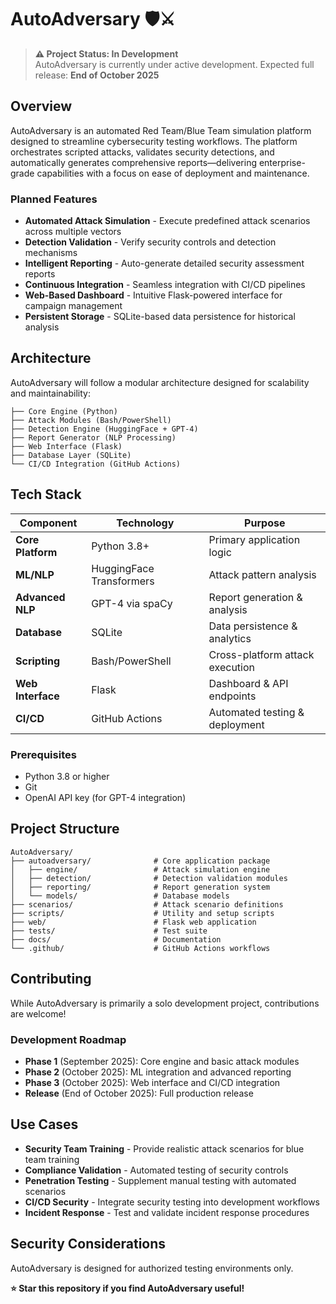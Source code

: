# AutoAdversary 🛡️⚔️

> **⚠️ Project Status: In Development**  
> AutoAdversary is currently under active development. Expected full release: **End of October 2025**

## Overview

AutoAdversary is an automated Red Team/Blue Team simulation platform designed to streamline cybersecurity testing workflows. The platform orchestrates scripted attacks, validates security detections, and automatically generates comprehensive reports—delivering enterprise-grade capabilities with a focus on ease of deployment and maintenance.

### Planned Features

-  **Automated Attack Simulation** - Execute predefined attack scenarios across multiple vectors
-  **Detection Validation** - Verify security controls and detection mechanisms
-  **Intelligent Reporting** - Auto-generate detailed security assessment reports
-  **Continuous Integration** - Seamless integration with CI/CD pipelines
-  **Web-Based Dashboard** - Intuitive Flask-powered interface for campaign management
-  **Persistent Storage** - SQLite-based data persistence for historical analysis

## Architecture

AutoAdversary will follow a modular architecture designed for scalability and maintainability:

```
├── Core Engine (Python)
├── Attack Modules (Bash/PowerShell)
├── Detection Engine (HuggingFace + GPT-4)
├── Report Generator (NLP Processing)
├── Web Interface (Flask)
├── Database Layer (SQLite)
└── CI/CD Integration (GitHub Actions)
```

## Tech Stack

| Component | Technology | Purpose |
|-----------|------------|---------|
| **Core Platform** | Python 3.8+ | Primary application logic |
| **ML/NLP** | HuggingFace Transformers | Attack pattern analysis |
| **Advanced NLP** | GPT-4 via spaCy | Report generation & analysis |
| **Database** | SQLite | Data persistence & analytics |
| **Scripting** | Bash/PowerShell | Cross-platform attack execution |
| **Web Interface** | Flask | Dashboard & API endpoints |
| **CI/CD** | GitHub Actions | Automated testing & deployment |

### Prerequisites

- Python 3.8 or higher
- Git
- OpenAI API key (for GPT-4 integration)

## Project Structure

```
AutoAdversary/
├── autoadversary/              # Core application package
│   ├── engine/                 # Attack simulation engine
│   ├── detection/              # Detection validation modules
│   ├── reporting/              # Report generation system
│   └── models/                 # Database models
├── scenarios/                  # Attack scenario definitions
├── scripts/                    # Utility and setup scripts
├── web/                        # Flask web application
├── tests/                      # Test suite
├── docs/                       # Documentation
└── .github/                    # GitHub Actions workflows
```

## Contributing

While AutoAdversary is primarily a solo development project, contributions are welcome!

### Development Roadmap

- **Phase 1** (September 2025): Core engine and basic attack modules
- **Phase 2** (October 2025): ML integration and advanced reporting
- **Phase 3** (October 2025): Web interface and CI/CD integration
- **Release** (End of October 2025): Full production release

## Use Cases

- **Security Team Training** - Provide realistic attack scenarios for blue team training
- **Compliance Validation** - Automated testing of security controls
- **Penetration Testing** - Supplement manual testing with automated scenarios
- **CI/CD Security** - Integrate security testing into development workflows
- **Incident Response** - Test and validate incident response procedures

## Security Considerations

AutoAdversary is designed for authorized testing environments only.

**⭐ Star this repository if you find AutoAdversary useful!**
